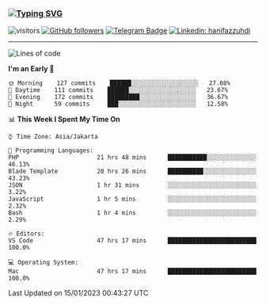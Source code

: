 ### [![Typing SVG](https://readme-typing-svg.herokuapp.com?font=lato&size=22&lines=Hi+There+👋)](https://git.io/typing-svg) 

![visitors](https://visitor-badge.glitch.me/badge?page_id=hanifazzuhdi.hanifazzuhdi)
[![GitHub followers](https://img.shields.io/github/followers/hanifazzuhdi?label=Follow&style=social)](https://github.com/hanifazzuhdi/?tab=follow) 
[![Telegram Badge](https://img.shields.io/badge/-hanif0198-blue?style=social&logo=telegram&link=https://www.t.me/hanif0198/)](https://www.t.me/hanif0198/) 
[![Linkedin: hanifazzuhdi](https://img.shields.io/badge/-hanifazzuhdi-blue?style=flat-square&logo=Linkedin&logoColor=white&link=https://www.linkedin.com/in/hanif-az-zuhdi-69688019b/)](https://www.linkedin.com/in/hanif-az-zuhdi-69688019b/) 

<hr/>

<!--START_SECTION:waka-->
![Lines of code](https://img.shields.io/badge/From%20Hello%20World%20I%27ve%20Written-6%20Million%20lines%20of%20code-blue)

**I'm an Early 🐤** 

```text
🌞 Morning    127 commits    ██████░░░░░░░░░░░░░░░░░░░   27.08% 
🌆 Daytime    111 commits    ██████░░░░░░░░░░░░░░░░░░░   23.67% 
🌃 Evening    172 commits    █████████░░░░░░░░░░░░░░░░   36.67% 
🌙 Night      59 commits     ███░░░░░░░░░░░░░░░░░░░░░░   12.58%

```


📊 **This Week I Spent My Time On** 

```text
⌚︎ Time Zone: Asia/Jakarta

💬 Programming Languages: 
PHP                      21 hrs 48 mins      ███████████░░░░░░░░░░░░░░   46.13% 
Blade Template           20 hrs 26 mins      ██████████░░░░░░░░░░░░░░░   43.23% 
JSON                     1 hr 31 mins        ░░░░░░░░░░░░░░░░░░░░░░░░░   3.22% 
JavaScript               1 hr 5 mins         ░░░░░░░░░░░░░░░░░░░░░░░░░   2.32% 
Bash                     1 hr 4 mins         ░░░░░░░░░░░░░░░░░░░░░░░░░   2.29%

🔥 Editors: 
VS Code                  47 hrs 17 mins      █████████████████████████   100.0%

💻 Operating System: 
Mac                      47 hrs 17 mins      █████████████████████████   100.0%

```


 Last Updated on 15/01/2023 00:43:27 UTC
<!--END_SECTION:waka-->
